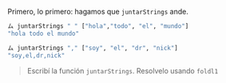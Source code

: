 Primero, lo primero: hagamos que `juntarStrings` ande. 

```haskell
ム juntarStrings " " ["hola","todo", "el", "mundo"]
"hola todo el mundo"

ム juntarStrings "," ["soy", "el", "dr", "nick"]
"soy,el,dr,nick"
```

> Escribí la función `juntarStrings`. Resolvelo usando `foldl1`